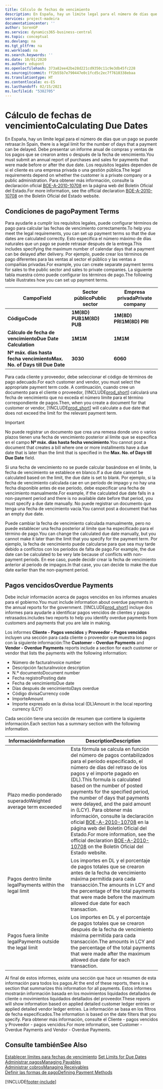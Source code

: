```yaml
---
title: Cálculo de fechas de vencimiento
description: En España, hay un límite legal para el número de días que un pago se puede retrasar. Debe presentar un informe anual de compras y ventas de los pagos que se crearon antes o después de la fecha de vencimiento.
services: project-madeira
documentationcenter: ''
author: SorenGP
ms.service: dynamics365-business-central
ms.topic: conceptual
ms.devlang: na
ms.tgt_pltfrm: na
ms.workload: na
ms.search.keywords: ''
ms.date: 10/01/2020
ms.author: edupont
ms.openlocfilehash: 373a82ee42be28d221cd9350c11c9e3db45fc228
ms.sourcegitcommit: ff2b55b7e790447e0c1fcd5c2ec7f7610338ebaa
ms.translationtype: HT
ms.contentlocale: es-ES
ms.lasthandoff: 02/15/2021
ms.locfileid: "5382705"
---
```

# <a name="calculating-due-dates"></a><span data-ttu-id="48316-104">Cálculo de fechas de vencimiento</span><span class="sxs-lookup"><span data-stu-id="48316-104">Calculating Due Dates</span></span>
<span data-ttu-id="48316-105">En España, hay un límite legal para el número de días que un pago se puede retrasar.</span><span class="sxs-lookup"><span data-stu-id="48316-105">In Spain, there is a legal limit for the number of days that a payment can be delayed.</span></span> <span data-ttu-id="48316-106">Debe presentar un informe anual de compras y ventas de los pagos que se crearon antes o después de la fecha de vencimiento.</span><span class="sxs-lookup"><span data-stu-id="48316-106">You must submit an annual report of purchases and sales for payments that were made before or after the due date.</span></span> <span data-ttu-id="48316-107">Los requisitos legales dependen de si el cliente es una empresa privada o una gestión pública.</span><span class="sxs-lookup"><span data-stu-id="48316-107">The legal requirements depend on whether the customer is a private company or a public administration.</span></span> <span data-ttu-id="48316-108">Para obtener más información, consulte la declaración oficial [BOE-A-2010-10708](https://go.microsoft.com/fwlink/?LinkId=224630) en la página web del Boletín Oficial del Estado.</span><span class="sxs-lookup"><span data-stu-id="48316-108">For more information, see the official declaration [BOE-A-2010-10708](https://go.microsoft.com/fwlink/?LinkId=224630) on the Boletín Oficial del Estado website.</span></span>  

## <a name="payment-terms"></a><span data-ttu-id="48316-109">Condiciones de pago</span><span class="sxs-lookup"><span data-stu-id="48316-109">Payment Terms</span></span>  
<span data-ttu-id="48316-110">Para ayudarle a cumplir los requisitos legales, puede configurar términos de pago para calcular las fechas de vencimiento correctamente.</span><span class="sxs-lookup"><span data-stu-id="48316-110">To help you meet the legal requirements, you can set up payment terms so that the due dates are calculated correctly.</span></span> <span data-ttu-id="48316-111">Esto especifica el número máximo de días naturales que un pago se puede retrasar después de la entrega.</span><span class="sxs-lookup"><span data-stu-id="48316-111">This includes specifying the maximum number of calendar days that a payment can be delayed after delivery.</span></span> <span data-ttu-id="48316-112">Por ejemplo, puede crear los términos de pago diferentes para las ventas al sector el público y las ventas a compañías privadas.</span><span class="sxs-lookup"><span data-stu-id="48316-112">For example, you can create separate payment terms for sales to the public sector and sales to private companies.</span></span> <span data-ttu-id="48316-113">La siguiente tabla muestra cómo puede configurar los términos de pago.</span><span class="sxs-lookup"><span data-stu-id="48316-113">The following table illustrates how you can set up payment terms.</span></span>  

|<span data-ttu-id="48316-114">Campo</span><span class="sxs-lookup"><span data-stu-id="48316-114">Field</span></span>|<span data-ttu-id="48316-115">Sector público</span><span class="sxs-lookup"><span data-stu-id="48316-115">Public sector</span></span>|<span data-ttu-id="48316-116">Empresa privada</span><span class="sxs-lookup"><span data-stu-id="48316-116">Private company</span></span>|  
|---------------------------------|-------------------|---------------------|  
|<span data-ttu-id="48316-117">**Código**</span><span class="sxs-lookup"><span data-stu-id="48316-117">**Code**</span></span>|<span data-ttu-id="48316-118">**1M(8D) PUB**</span><span class="sxs-lookup"><span data-stu-id="48316-118">**1M(8D) PUB**</span></span>|<span data-ttu-id="48316-119">**1M(8D) PRI**</span><span class="sxs-lookup"><span data-stu-id="48316-119">**1M(8D) PRI**</span></span>|  
|<span data-ttu-id="48316-120">**Cálculo de fecha de vencimiento**</span><span class="sxs-lookup"><span data-stu-id="48316-120">**Due Date Calculation**</span></span>|<span data-ttu-id="48316-121">**1M**</span><span class="sxs-lookup"><span data-stu-id="48316-121">**1M**</span></span>|<span data-ttu-id="48316-122">**1M**</span><span class="sxs-lookup"><span data-stu-id="48316-122">**1M**</span></span>|  
|<span data-ttu-id="48316-123">**Nº máx. días hasta fecha vencimiento**</span><span class="sxs-lookup"><span data-stu-id="48316-123">**Max. No. of Days till Due Date**</span></span>|<span data-ttu-id="48316-124">**30**</span><span class="sxs-lookup"><span data-stu-id="48316-124">**30**</span></span>|<span data-ttu-id="48316-125">**60**</span><span class="sxs-lookup"><span data-stu-id="48316-125">**60**</span></span>|  

 <span data-ttu-id="48316-126">Para cada cliente y proveedor, debe seleccionar el código de términos de pago adecuado.</span><span class="sxs-lookup"><span data-stu-id="48316-126">For each customer and vendor, you must select the appropriate payment term code.</span></span> <span data-ttu-id="48316-127">A continuación, cuando cree un documento para el cliente o proveedor, [!INCLUDE[prod_short](../../includes/prod_short.md)] calculará una fecha de vencimiento que no exceda el número límite para el término correspondiente de pagos.</span><span class="sxs-lookup"><span data-stu-id="48316-127">Then, when you create a document for that customer or vendor, [!INCLUDE[prod_short](../../includes/prod_short.md)] will calculate a due date that does not exceed the limit for the relevant payment term.</span></span>  

> [!IMPORTANT]  
>  <span data-ttu-id="48316-128">No puede registrar un documento que crea una remesa donde uno o varios plazos tienen una fecha de vencimiento posterior al límite que se especifica en el campo **Nº máx. días hasta fecha vencimiento**.</span><span class="sxs-lookup"><span data-stu-id="48316-128">You cannot post a document that creates a bill where one or more installments have a due date that is later than the limit that is specified in the **Max. No. of Days till Due Date** field.</span></span>  

 <span data-ttu-id="48316-129">Si una fecha de vencimiento no se puede calcular basándose en el límite, la fecha de vencimiento se establece en blanco.</span><span class="sxs-lookup"><span data-stu-id="48316-129">If a due date cannot be calculated based on the limit, the due date is set to blank.</span></span> <span data-ttu-id="48316-130">Por ejemplo, si la fecha de vencimiento calculada cae en un período de impago y no hay una fecha disponible antes de ese período, debe especificar una fecha de vencimiento manualmente.</span><span class="sxs-lookup"><span data-stu-id="48316-130">For example, if the calculated due date falls in a non-payment period and there is no available date before that period, you must specify a due date manually.</span></span> <span data-ttu-id="48316-131">No puede registrar un documento que tenga una fecha de vencimiento vacía.</span><span class="sxs-lookup"><span data-stu-id="48316-131">You cannot post a document that has an empty due date.</span></span>  

 <span data-ttu-id="48316-132">Puede cambiar la fecha de vencimiento calculada manualmente, pero no puede establecer una fecha posterior al límite que ha especificado para el término de pago.</span><span class="sxs-lookup"><span data-stu-id="48316-132">You can change the calculated due date manually, but you cannot make it later than the limit that you specify for the payment term.</span></span> <span data-ttu-id="48316-133">Por ejemplo, la fecha de vencimiento puede calcularse para que sea muy tarde debido a conflictos con los períodos de falta de pago.</span><span class="sxs-lookup"><span data-stu-id="48316-133">For example, the due date can be calculated to be very late because of conflicts with non-payment periods.</span></span> <span data-ttu-id="48316-134">En ese caso, puede decidir crear la fecha de vencimiento anterior al periodo de impagos.</span><span class="sxs-lookup"><span data-stu-id="48316-134">In that case, you can decide to make the due date earlier than the non-payment period.</span></span>  

## <a name="overdue-payments"></a><span data-ttu-id="48316-135">Pagos vencidos</span><span class="sxs-lookup"><span data-stu-id="48316-135">Overdue Payments</span></span>  
 <span data-ttu-id="48316-136">Debe incluir información acerca de pagos vencidos en los informes anuales para el gobierno.</span><span class="sxs-lookup"><span data-stu-id="48316-136">You must include information about overdue payments in the annual reports for the government.</span></span> [!INCLUDE[prod_short](../../includes/prod_short.md)] <span data-ttu-id="48316-137">incluye dos informes para ayudarle a identificar pagos vencidos de clientes y pagos retrasados.</span><span class="sxs-lookup"><span data-stu-id="48316-137">includes two reports to help you identify overdue payments from customers and payments that you are late in making.</span></span>  

 <span data-ttu-id="48316-138">Los informes **Cliente - Pagos vencidos** y **Proveedor - Pagos vencidos** incluyen una sección para cada cliente o proveedor que muestra los pagos con la siguiente información:</span><span class="sxs-lookup"><span data-stu-id="48316-138">The **Customer - Overdue Payments** and **Vendor - Overdue Payments** reports include a section for each customer or vendor that lists the payments with the following information:</span></span>  

- <span data-ttu-id="48316-139">Número de factura</span><span class="sxs-lookup"><span data-stu-id="48316-139">Invoice number</span></span>  
- <span data-ttu-id="48316-140">Descripción factura</span><span class="sxs-lookup"><span data-stu-id="48316-140">Invoice description</span></span>  
- <span data-ttu-id="48316-141">N.º documento</span><span class="sxs-lookup"><span data-stu-id="48316-141">Document number</span></span>  
- <span data-ttu-id="48316-142">Fecha registro</span><span class="sxs-lookup"><span data-stu-id="48316-142">Posting date</span></span>  
- <span data-ttu-id="48316-143">Fecha de vencimiento</span><span class="sxs-lookup"><span data-stu-id="48316-143">Due date</span></span>  
- <span data-ttu-id="48316-144">Días después de vencimiento</span><span class="sxs-lookup"><span data-stu-id="48316-144">Days overdue</span></span>  
- <span data-ttu-id="48316-145">Código divisa</span><span class="sxs-lookup"><span data-stu-id="48316-145">Currency code</span></span>  
- <span data-ttu-id="48316-146">Importe</span><span class="sxs-lookup"><span data-stu-id="48316-146">Amount</span></span>  
- <span data-ttu-id="48316-147">Importe expresado en la divisa local (DL)</span><span class="sxs-lookup"><span data-stu-id="48316-147">Amount in the local reporting currency (LCY)</span></span>  

<span data-ttu-id="48316-148">Cada sección tiene una sección de resumen que contiene la siguiente información.</span><span class="sxs-lookup"><span data-stu-id="48316-148">Each section has a summary section with the following information.</span></span>  

|<span data-ttu-id="48316-149">Información</span><span class="sxs-lookup"><span data-stu-id="48316-149">Information</span></span>|<span data-ttu-id="48316-150">Description</span><span class="sxs-lookup"><span data-stu-id="48316-150">Description</span></span>|  
|-----------------|---------------------------------------|  
|<span data-ttu-id="48316-151">Plazo medio ponderado superado</span><span class="sxs-lookup"><span data-stu-id="48316-151">Weighted average term exceeded</span></span>|<span data-ttu-id="48316-152">Esta fórmula se calcula en función del número de pagos contabilizados para el período especificado, el número de días del retraso de los pagos y el importe pagado en (DL).</span><span class="sxs-lookup"><span data-stu-id="48316-152">This formula is calculated based on the number of posted payments for the specified period, the number of days that payments were delayed, and the paid amount in (LCY).</span></span> <span data-ttu-id="48316-153">Para obtener más información, consulte la declaración oficial [BOE-A-2010-10708](https://go.microsoft.com/fwlink/?LinkId=224630) en la página web del Boletín Oficial del Estado.</span><span class="sxs-lookup"><span data-stu-id="48316-153">For more information, see the official declaration [BOE-A-2010-10708](https://go.microsoft.com/fwlink/?LinkId=224630) on the Boletín Oficial del Estado website.</span></span>|  
|<span data-ttu-id="48316-154">Pagos dentro límite legal</span><span class="sxs-lookup"><span data-stu-id="48316-154">Payments within the legal limit</span></span>|<span data-ttu-id="48316-155">Los importes en DL y el porcentaje de pagos totales que se crearon antes de la fecha de vencimiento máxima permitida para cada transacción.</span><span class="sxs-lookup"><span data-stu-id="48316-155">The amounts in LCY and the percentage of the total payments that were made before the maximum allowed due date for each transaction.</span></span>|  
|<span data-ttu-id="48316-156">Pagos fuera límite legal</span><span class="sxs-lookup"><span data-stu-id="48316-156">Payments outside the legal limit</span></span>|<span data-ttu-id="48316-157">Los importes en DL y el porcentaje de pagos totales que se crearon después de la fecha de vencimiento máxima permitida para cada transacción.</span><span class="sxs-lookup"><span data-stu-id="48316-157">The amounts in LCY and the percentage of the total payments that were made after the maximum allowed due date for each transaction.</span></span>|  

 <span data-ttu-id="48316-158">Al final de estos informes, existe una sección que hace un resumen de esta información para todos los pagos.</span><span class="sxs-lookup"><span data-stu-id="48316-158">At the end of these reports, there is a section that summarizes this information for all payments.</span></span> <span data-ttu-id="48316-159">Estos informes mostrarán información basada en los movimientos liquidados detallados de cliente o movimientos liquidados detallados del proveedor.</span><span class="sxs-lookup"><span data-stu-id="48316-159">These reports will show information based on applied detailed customer ledger entries or applied detailed vendor ledger entries.</span></span> <span data-ttu-id="48316-160">La información se basa en los filtros de fecha especificados.</span><span class="sxs-lookup"><span data-stu-id="48316-160">The information is based on the date filters that you specify.</span></span> <span data-ttu-id="48316-161">Para obtener más información, consulte el Cliente - pagos vencidos y Proveedor - pagos vencidos.</span><span class="sxs-lookup"><span data-stu-id="48316-161">For more information, see Customer - Overdue Payments and Vendor - Overdue Payments.</span></span>  

## <a name="see-also"></a><span data-ttu-id="48316-162">Consulte también</span><span class="sxs-lookup"><span data-stu-id="48316-162">See Also</span></span>  
 <span data-ttu-id="48316-163">[Establecer límites para fechas de vencimiento](how-to-set-limits-for-due-dates.md) </span><span class="sxs-lookup"><span data-stu-id="48316-163">[Set Limits for Due Dates](how-to-set-limits-for-due-dates.md) </span></span>  
[<span data-ttu-id="48316-164">Administrar pagos</span><span class="sxs-lookup"><span data-stu-id="48316-164">Managing Payables</span></span>](../../payables-manage-payables.md)  
[<span data-ttu-id="48316-165">Administrar cobros</span><span class="sxs-lookup"><span data-stu-id="48316-165">Managing Receivables</span></span>](../../receivables-manage-receivables.md)  
 [<span data-ttu-id="48316-166">Definir las formas de pago</span><span class="sxs-lookup"><span data-stu-id="48316-166">Defining Payment Methods</span></span>](../../finance-payment-methods.md)


[!INCLUDE[footer-include](../../includes/footer-banner.md)]
